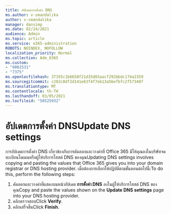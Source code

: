 ```yaml
---
title: อัปเดตการตั้งค่า DNS
ms.author: v-smandalika
author: v-smandalika
manager: dansimp
ms.date: 02/24/2021
audience: Admin
ms.topic: article
ms.service: o365-administration
ROBOTS: NOINDEX, NOFOLLOW
localization_priority: Normal
ms.collection: Adm_O365
ms.custom:
- "9002531"
- "7375"
ms.openlocfilehash: 37355c1b6658f21d35d03aacf292bbdc174a2359
ms.sourcegitcommit: c202c0df2d141e63f4f7eb13a56efbfc2f57348f
ms.translationtype: MT
ms.contentlocale: th-TH
ms.lasthandoff: 03/05/2021
ms.locfileid: "50525932"
---
```

# <a name="update-dns-settings"></a><span data-ttu-id="7310a-102">อัปเดตการตั้งค่า DNS</span><span class="sxs-lookup"><span data-stu-id="7310a-102">Update DNS settings</span></span>

<span data-ttu-id="7310a-103">การอัปเดตการตั้งค่า DNS เกี่ยวข้องกับการคัดลอกและวางค่าที่ Office 365 มีให้คุณลงในบริษัทจดทะเบียนโดเมนหรือผู้ให้บริการโฮสต์ DNS ของคุณ</span><span class="sxs-lookup"><span data-stu-id="7310a-103">Updating DNS settings involves copying and pasting the values that Office 365 gives you into your domain registrar or DNS hosting provider.</span></span> <span data-ttu-id="7310a-104">เมื่อต้องการเลือกให้ปฏิบัติตามขั้นตอนต่อไปนี้:</span><span class="sxs-lookup"><span data-stu-id="7310a-104">To do this, perform the following steps:</span></span>

1. <span data-ttu-id="7310a-105">คัดลอกและวางค่าที่แสดงบนหน้าอัปเดต **การตั้งค่า DNS** ลงในผู้ให้บริการโฮสต์ DNS ของคุณ</span><span class="sxs-lookup"><span data-stu-id="7310a-105">Copy and paste the values shown on the **Update DNS settings** page into your DNS hosting provider.</span></span>
2. <span data-ttu-id="7310a-106">คลิกตรวจสอบ</span><span class="sxs-lookup"><span data-stu-id="7310a-106">Click **Verify**.</span></span>
3. <span data-ttu-id="7310a-107">คลิกเสร็จสิ้น</span><span class="sxs-lookup"><span data-stu-id="7310a-107">Click **Finish**.</span></span>